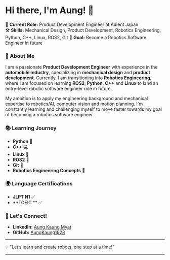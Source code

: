 # Hi there, I'm Aung! 👋

🚗 **Current Role:** Product Development Engineer at Adient Japan  
🛠 **Skills:** Mechanical Design, Product Development, Robotics Engineering, Python, C++, Linux, ROS2, Git
🎯 **Goal:** Become a Robotics Software Engineer in future

### 🚀 About Me
I am a passionate **Product Development Engineer** with experience in the **automobile industry**, specializing in **mechanical design** and **product development**. Currently, I am transitioning into **Robotics Engineering**, where I am focused on learning **ROS2**, **Python**, **C++** and **Linux** to land an entry-level robotic software engineer role in future.

My ambition is to apply my engineering background and mechanical expertise to robotics/AI, computer vision and motion planning. I'm constantly learning and challenging myself to move faster towards my goal of becoming a robotics software engineer. 

### 📚 Learning Journey
- **Python** 🐍
- **C++** 💻
- **Linux** 🐧
- **ROS2** 🦾
- **Git** 🐙
- **Robotics Engineering Concepts** 🤖

### 🌍 Language Certifications
- **JLPT N1** ✅
- **TOEIC ** ✅

### 🤝 Let's Connect!
- **LinkedIn:** [Aung Kaung Myat](https://www.linkedin.com/in/aung-kaung-myat-30943a215/)
- **GitHub:** [AungKaung1928](https://github.com/AungKaung1928)

---

💡 "Let’s learn and create robots, one step at a time!"

---
